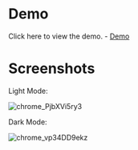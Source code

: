 # Demo
Click here to view the demo. - [Demo](https://drive.google.com/file/d/106tc9HZ-H97qqFBE6nXkodE5chpTu4au/view?usp=sharing)

# Screenshots
Light Mode:

![chrome_PjbXVi5ry3](https://github.com/danish-pathan/Kanban-Board/assets/106244631/01d73904-c0ad-4d50-9ebd-d82995ba55d0)

Dark Mode:

![chrome_vp34DD9ekz](https://github.com/danish-pathan/Kanban-Board/assets/106244631/ef6c5f72-9a82-4022-83fb-a288139721e6)
